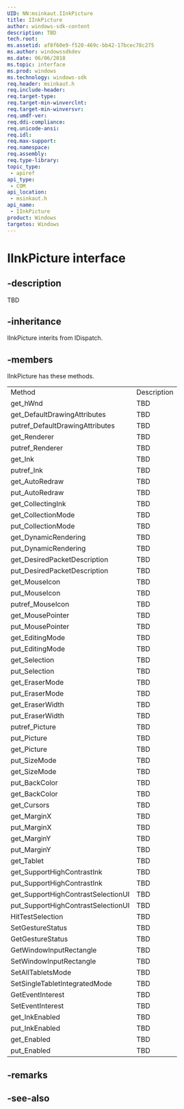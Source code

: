 ```yaml
---
UID: NN:msinkaut.IInkPicture
title: IInkPicture
author: windows-sdk-content
description: TBD
tech.root:
ms.assetid: af8f60e9-f520-469c-bb42-17bcec78c275
ms.author: windowssdkdev
ms.date: 06/06/2018
ms.topic: interface
ms.prod: windows
ms.technology: windows-sdk
req.header: msinkaut.h
req.include-header:
req.target-type:
req.target-min-winverclnt:
req.target-min-winversvr:
req.umdf-ver:
req.ddi-compliance:
req.unicode-ansi:
req.idl:
req.max-support:
req.namespace:
req.assembly:
req.type-library: 
topic_type: 
 - apiref
api_type: 
 - COM
api_location: 
 - msinkaut.h
api_name: 
 - IInkPicture
product: Windows
targetos: Windows
---
```


# IInkPicture interface

## -description

TBD


## -inheritance
IInkPicture interits from IDispatch. 
## -members

<p>IInkPicture has these methods.</p>
<table>
	<tr>
		<td>Method</td>
		<td>Description</td>
	</tr>
	<tr>
		<td>get_hWnd</td>
		<td>TBD</td>
	</tr>
	<tr>
		<td>get_DefaultDrawingAttributes</td>
		<td>TBD</td>
	</tr>
	<tr>
		<td>putref_DefaultDrawingAttributes</td>
		<td>TBD</td>
	</tr>
	<tr>
		<td>get_Renderer</td>
		<td>TBD</td>
	</tr>
	<tr>
		<td>putref_Renderer</td>
		<td>TBD</td>
	</tr>
	<tr>
		<td>get_Ink</td>
		<td>TBD</td>
	</tr>
	<tr>
		<td>putref_Ink</td>
		<td>TBD</td>
	</tr>
	<tr>
		<td>get_AutoRedraw</td>
		<td>TBD</td>
	</tr>
	<tr>
		<td>put_AutoRedraw</td>
		<td>TBD</td>
	</tr>
	<tr>
		<td>get_CollectingInk</td>
		<td>TBD</td>
	</tr>
	<tr>
		<td>get_CollectionMode</td>
		<td>TBD</td>
	</tr>
	<tr>
		<td>put_CollectionMode</td>
		<td>TBD</td>
	</tr>
	<tr>
		<td>get_DynamicRendering</td>
		<td>TBD</td>
	</tr>
	<tr>
		<td>put_DynamicRendering</td>
		<td>TBD</td>
	</tr>
	<tr>
		<td>get_DesiredPacketDescription</td>
		<td>TBD</td>
	</tr>
	<tr>
		<td>put_DesiredPacketDescription</td>
		<td>TBD</td>
	</tr>
	<tr>
		<td>get_MouseIcon</td>
		<td>TBD</td>
	</tr>
	<tr>
		<td>put_MouseIcon</td>
		<td>TBD</td>
	</tr>
	<tr>
		<td>putref_MouseIcon</td>
		<td>TBD</td>
	</tr>
	<tr>
		<td>get_MousePointer</td>
		<td>TBD</td>
	</tr>
	<tr>
		<td>put_MousePointer</td>
		<td>TBD</td>
	</tr>
	<tr>
		<td>get_EditingMode</td>
		<td>TBD</td>
	</tr>
	<tr>
		<td>put_EditingMode</td>
		<td>TBD</td>
	</tr>
	<tr>
		<td>get_Selection</td>
		<td>TBD</td>
	</tr>
	<tr>
		<td>put_Selection</td>
		<td>TBD</td>
	</tr>
	<tr>
		<td>get_EraserMode</td>
		<td>TBD</td>
	</tr>
	<tr>
		<td>put_EraserMode</td>
		<td>TBD</td>
	</tr>
	<tr>
		<td>get_EraserWidth</td>
		<td>TBD</td>
	</tr>
	<tr>
		<td>put_EraserWidth</td>
		<td>TBD</td>
	</tr>
	<tr>
		<td>putref_Picture</td>
		<td>TBD</td>
	</tr>
	<tr>
		<td>put_Picture</td>
		<td>TBD</td>
	</tr>
	<tr>
		<td>get_Picture</td>
		<td>TBD</td>
	</tr>
	<tr>
		<td>put_SizeMode</td>
		<td>TBD</td>
	</tr>
	<tr>
		<td>get_SizeMode</td>
		<td>TBD</td>
	</tr>
	<tr>
		<td>put_BackColor</td>
		<td>TBD</td>
	</tr>
	<tr>
		<td>get_BackColor</td>
		<td>TBD</td>
	</tr>
	<tr>
		<td>get_Cursors</td>
		<td>TBD</td>
	</tr>
	<tr>
		<td>get_MarginX</td>
		<td>TBD</td>
	</tr>
	<tr>
		<td>put_MarginX</td>
		<td>TBD</td>
	</tr>
	<tr>
		<td>get_MarginY</td>
		<td>TBD</td>
	</tr>
	<tr>
		<td>put_MarginY</td>
		<td>TBD</td>
	</tr>
	<tr>
		<td>get_Tablet</td>
		<td>TBD</td>
	</tr>
	<tr>
		<td>get_SupportHighContrastInk</td>
		<td>TBD</td>
	</tr>
	<tr>
		<td>put_SupportHighContrastInk</td>
		<td>TBD</td>
	</tr>
	<tr>
		<td>get_SupportHighContrastSelectionUI</td>
		<td>TBD</td>
	</tr>
	<tr>
		<td>put_SupportHighContrastSelectionUI</td>
		<td>TBD</td>
	</tr>
	<tr>
		<td>HitTestSelection</td>
		<td>TBD</td>
	</tr>
	<tr>
		<td>SetGestureStatus</td>
		<td>TBD</td>
	</tr>
	<tr>
		<td>GetGestureStatus</td>
		<td>TBD</td>
	</tr>
	<tr>
		<td>GetWindowInputRectangle</td>
		<td>TBD</td>
	</tr>
	<tr>
		<td>SetWindowInputRectangle</td>
		<td>TBD</td>
	</tr>
	<tr>
		<td>SetAllTabletsMode</td>
		<td>TBD</td>
	</tr>
	<tr>
		<td>SetSingleTabletIntegratedMode</td>
		<td>TBD</td>
	</tr>
	<tr>
		<td>GetEventInterest</td>
		<td>TBD</td>
	</tr>
	<tr>
		<td>SetEventInterest</td>
		<td>TBD</td>
	</tr>
	<tr>
		<td>get_InkEnabled</td>
		<td>TBD</td>
	</tr>
	<tr>
		<td>put_InkEnabled</td>
		<td>TBD</td>
	</tr>
	<tr>
		<td>get_Enabled</td>
		<td>TBD</td>
	</tr>
	<tr>
		<td>put_Enabled</td>
		<td>TBD</td>
	</tr>
</table>

## -remarks

## -see-also